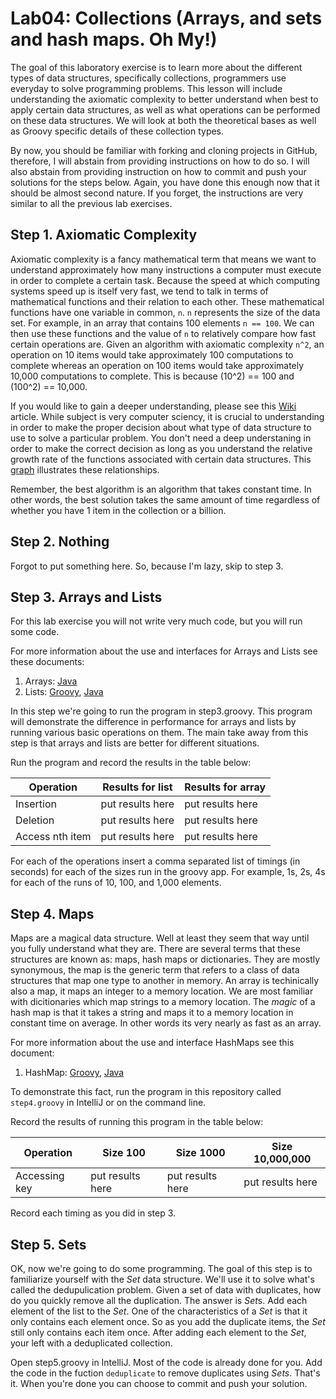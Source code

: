 # Lab04: Collections (Arrays, and sets and hash maps. Oh My!)

The goal of this laboratory exercise is to learn more about the different types of data structures, specifically collections, programmers use everyday to solve programming problems. This lesson will include understanding the axiomatic complexity to better understand when best to apply certain data structures, as well as what operations can be performed on these data structures. We will look at both the theoretical bases as well as Groovy specific details of these collection types.

By now, you should be familiar with forking and cloning projects in GitHub, therefore, I will abstain from providing instructions on how to do so. I will also abstain from providing instruction on how to commit and push your solutions for the steps below. Again, you have done this enough now that it should be almost second nature. If you forget, the instructions are very similar to all the previous lab exercises.

## Step 1. Axiomatic Complexity

Axiomatic complexity is a fancy mathematical term that means we want to understand approximately how many instructions a computer must execute in order to complete a certain task. Because the speed at which computing systems speed up is itself very fast, we tend to talk in terms of mathematical functions and their relation to each other. These mathematical functions have one variable in common, `n`. `n` represents the size of the data set. For example, in an array that contains 100 elements `n == 100`. We can then use these functions and the value of `n` to relatively compare how fast certain operations are. Given an algorithm with axiomatic complexity `n^2`, an operation on 10 items would take approximately 100 computations to complete whereas an operation on 100 items would take approximately 10,000 computations to complete. This is because (10^2) == 100 and (100^2) == 10,000.

If you would like to gain a deeper understanding, please see this [Wiki](https://en.wikipedia.org/wiki/Big_O_notation) article. While subject is very computer sciency, it is crucial to understanding in order to make the proper decision about what type of data structure to use to solve a particular problem. You don't need a deep understaning in order to make the correct decision as long as you understand the relative growth rate of the functions associated with certain data structures. This [graph](http://m.wolframalpha.com/input/?i=plot+log+n%2C+n%2C+n+log+n%2C+n%5E2+from+0+to+10&x=0&y=0) illustrates these relationships.

Remember, the best algorithm is an algorithm that takes constant time. In other words, the best solution takes the same amount of time regardless of whether you have 1 item in the collection or a billion.

## Step 2. Nothing

Forgot to put something here. So, because I'm lazy, skip to step 3.

## Step 3. Arrays and Lists

For this lab exercise you will not write very much code, but you will run some code.

For more information about the use and interfaces for Arrays and Lists see these documents:
1. Arrays: [Java](https://docs.oracle.com/javase/tutorial/java/nutsandbolts/arrays.html)
2. Lists: [Groovy](http://groovy-lang.org/groovy-dev-kit.html#Collections-Lists), [Java](https://docs.oracle.com/javase/8/docs/api/java/util/List.html)

In this step we're going to run the program in step3.groovy. This program will demonstrate the difference in performance for arrays and lists by running various basic operations on them. The main take away from this step is that arrays and lists are better for different situations.

Run the program and record the results in the table below:

| Operation       | Results for list | Results for array |
|-----------------|------------------|-------------------|
| Insertion       | put results here | put results here  |
| Deletion        | put results here | put results here  |
| Access nth item | put results here | put results here  |

For each of the operations insert a comma separated list of timings (in seconds) for each of the sizes run in the groovy app. For example, 1s, 2s, 4s for each of the runs of 10, 100, and 1,000 elements.

## Step 4. Maps

Maps are a magical data structure. Well at least they seem that way until you fully understand what they are. There are several terms that these structures are known as: maps, hash maps or dictionaries. They are mostly synonymous, the map is the generic term that refers to a class of data structures that map one type to another in memory. An array is techinically also a map, it maps an integer to a memory location. We are most familiar with dicitionaries which map strings to a memory location. The *magic* of a hash map is that it takes a string and maps it to a memory location in constant time on average. In other words its very nearly as fast as an array.

For more information about the use and interface HashMaps see this document:
1. HashMap: [Groovy](http://groovy-lang.org/groovy-dev-kit.html#Collections-Maps), [Java](https://docs.oracle.com/javase/7/docs/api/java/util/HashMap.html)

To demonstrate this fact, run the program in this repository called `step4.groovy` in IntelliJ or on the command line. 

Record the results of running this program in the table below:

| Operation       | Size 100         | Size 1000         | Size 10,000,000  |
|-----------------|------------------|-------------------|------------------|
| Accessing key   | put results here | put results here  | put results here |

Record each timing as you did in step 3.

## Step 5. Sets

OK, now we're going to do some programming. The goal of this step is to familiarize yourself with the *Set* data structure. We'll use it to solve what's called the dedupulication problem. Given a set of data with duplicates, how do you quickly remove all the duplication. The answer is *Set*s. Add each element of the list to the *Set*. One of the characteristics of a *Set* is that it only contains each element once. So as you add the duplicate items, the *Set* still only contains each item once. After adding each element to the *Set*, your left with a deduplicated collection.

Open step5.groovy in IntelliJ. Most of the code is already done for you. Add the code in the fuction `deduplicate` to remove duplicates using *Sets*. That's it. When you're done you can choose to commit and push your solution.

